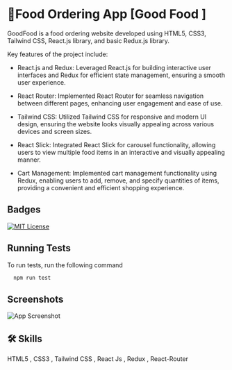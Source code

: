# 🍔Food Ordering App [Good Food ]

GoodFood is a food ordering website developed using HTML5, CSS3, Tailwind CSS, React.js library, and basic Redux.js library.

Key features of the project include:

- React.js and Redux: Leveraged React.js for building interactive user interfaces and Redux for efficient state management, ensuring a smooth user experience.

- React Router: Implemented React Router for seamless navigation between different pages, enhancing user engagement and ease of use.

- Tailwind CSS: Utilized Tailwind CSS for responsive and modern UI design, ensuring the website looks visually appealing across various devices and screen sizes.

- React Slick: Integrated React Slick for carousel functionality, allowing users to view multiple food items in an interactive and visually appealing manner.

- Cart Management: Implemented cart management functionality using Redux, enabling users to add, remove, and specify quantities of items, providing a convenient and efficient shopping experience.

## Badges

[![MIT License](https://img.shields.io/badge/License-MIT-green.svg)](https://choosealicense.com/licenses/mit/)

## Running Tests

To run tests, run the following command

```bash
  npm run test
```

## Screenshots

![App Screenshot](http://localhost:5174/)

## 🛠 Skills

HTML5 ,
CSS3 ,
Tailwind CSS ,
React Js ,
Redux ,
React-Router
